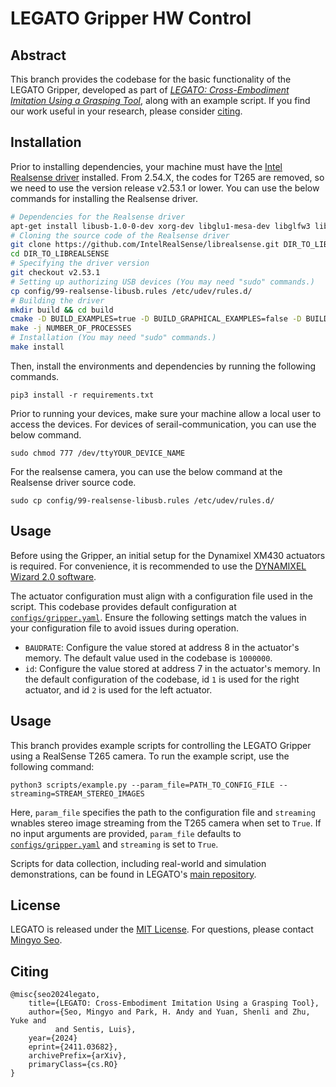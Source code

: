 # LEGATO Gripper HW Control


## Abstract
This branch provides the codebase for the basic functionality of the LEGATO Gripper, developed as part of <i>[LEGATO: Cross-Embodiment Imitation Using a Grasping Tool](https://ut-hcrl.github.io/LEGATO)</i>, along with an example script. If you find our work useful in your research, please consider [citing](#citing).


## Installation
Prior to installing dependencies, your machine must have the [Intel Realsense driver](https://github.com/IntelRealSense/librealsense) installed. From 2.54.X, the codes for T265 are removed, so we need to use the version release v2.53.1 or lower. You can use the below commands for installing the Realsense driver.
```bash
# Dependencies for the Realsense driver
apt-get install libusb-1.0-0-dev xorg-dev libglu1-mesa-dev libglfw3 libglfw3-dev
# Cloning the source code of the Realsense driver
git clone https://github.com/IntelRealSense/librealsense.git DIR_TO_LIBREALSENSE
cd DIR_TO_LIBREALSENSE
# Specifying the driver version
git checkout v2.53.1
# Setting up authorizing USB devices (You may need "sudo" commands.) 
cp config/99-realsense-libusb.rules /etc/udev/rules.d/
# Building the driver
mkdir build && cd build
cmake -D BUILD_EXAMPLES=true -D BUILD_GRAPHICAL_EXAMPLES=false -D BUILD_PYTHON_BINDINGS=true -D PYTHON_EXECUTABLE=FILEPATH_TO_PYTHON ../
make -j NUMBER_OF_PROCESSES
# Installation (You may need "sudo" commands.)
make install
```

Then, install the environments and dependencies by running the following commands.
```
pip3 install -r requirements.txt
```

Prior to running your devices, make sure your machine allow a local user to access the devices.
For devices of serail-communication, you can use the below command.
```
sudo chmod 777 /dev/ttyYOUR_DEVICE_NAME
```
For the realsense camera, you can use the below command at the Realsense driver source code.
```
sudo cp config/99-realsense-libusb.rules /etc/udev/rules.d/
```

## Usage
Before using the Gripper, an initial setup for the Dynamixel XM430 actuators is required. For convenience, it is recommended to use the [DYNAMIXEL Wizard 2.0 software](https://emanual.robotis.com/docs/en/software/dynamixel/dynamixel_wizard2/).

The actuator configuration must align with a configuration file used in the script. 
This codebase provides default configuration at [`configs/gripper.yaml`](configs/gripper.yaml).
Ensure the following settings match the values in your configuration file to avoid issues during operation.
- `BAUDRATE`: Configure the value stored at address 8 in the actuator's memory. The default value used in the codebase is  `1000000`.
- `id`: Configure the value stored at address 7 in the actuator's memory. In the default configuration of the codebase, id `1` is used for the right actuator, and id `2` is used for the left actuator.


## Usage
This branch provides example scripts for controlling the LEGATO Gripper using a RealSense T265 camera. To run the example script, use the following command:
```
python3 scripts/example.py --param_file=PATH_TO_CONFIG_FILE --streaming=STREAM_STEREO_IMAGES
```
Here, `param_file` specifies the path to the configuration file and `streaming` wnables stereo image streaming from the T265 camera when set to `True`. If no input arguments are provided, `param_file` defaults to [`configs/gripper.yaml`](configs/gripper.yaml) and `streaming` is set to `True`.

Scripts for data collection, including real-world and simulation demonstrations, can be found in LEGATO's [main repository](https://github.com/UT-HCRL/LEGATO).


## License
LEGATO is released under the [MIT License](LICENSE). For questions, please contact [Mingyo Seo](https://mingyoseo.com).


## Citing
```
@misc{seo2024legato,
    title={LEGATO: Cross-Embodiment Imitation Using a Grasping Tool},
    author={Seo, Mingyo and Park, H. Andy and Yuan, Shenli and Zhu, Yuke and
          and Sentis, Luis},
    year={2024}
    eprint={2411.03682},
    archivePrefix={arXiv},
    primaryClass={cs.RO}
}
```
